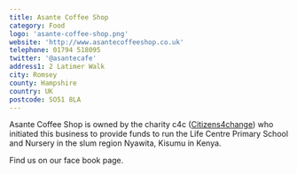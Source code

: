 ```yaml
---
title: Asante Coffee Shop
category: Food
logo: 'asante-coffee-shop.png'
website: 'http://www.asantecoffeeshop.co.uk'
telephone: 01794 518095
twitter: '@asantecafe'
address1: 2 Latimer Walk
city: Romsey
county: Hampshire
country: UK
postcode: SO51 8LA
---
```

Asante Coffee Shop is owned by the charity c4c ([Citizens4change](http://www.citizens4change.co.uk)) who initiated this business to provide funds to run the Life Centre Primary School and Nursery in the slum region Nyawita, Kisumu in Kenya.

Find us on our face book page.
